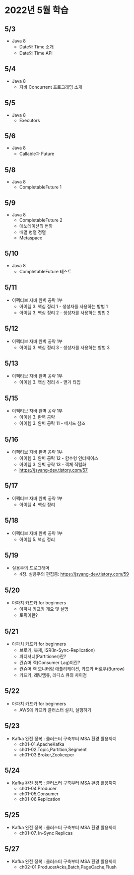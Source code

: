 # 2022년 5월 학습

## 5/3

- Java 8
  - Date와 Time 소개
  - Date와 Time API

## 5/4

- Java 8
  - 자바 Concurrent 프로그래밍 소개

## 5/5

- Java 8
  - Executors

## 5/6

- Java 8
  - Callable과 Future

## 5/8

- Java 8
  - CompletableFuture 1

## 5/9

- Java 8
  - CompletableFuture 2
  - 애노테이션의 변화
  - 배열 병렬 정렬
  - Metaspace

## 5/10

- Java 8
  - CompletableFuture 테스트

## 5/11

- 이펙티브 자바 완벽 공략 1부
  - 아이템 3. 핵심 정리 1 - 생성자를 사용하는 방법 1
  - 아이템 3. 핵심 정리 2 - 생성자를 사용하는 방법 2

## 5/12

- 이펙티브 자바 완벽 공략 1부
  - 아이템 3. 핵심 정리 3 - 생성자를 사용하는 방법 3

## 5/13

- 이펙티브 자바 완벽 공략 1부
  - 아이템 3. 핵심 정리 4 - 열거 타입

## 5/15

- 이펙티브 자바 완벽 공략 1부
  - 아이템 3. 완벽 공략
  - 아이템 3. 완벽 공략 11 - 메서드 참조

## 5/16

- 이펙티브 자바 완벽 공략 1부
  - 아이템 3. 완벽 공략 12 - 함수형 인터페이스
  - 아이템 3. 완벽 공략 13 - 객체 직렬화
  - <https://jsyang-dev.tistory.com/57>

## 5/17

- 이펙티브 자바 완벽 공략 1부
  - 아이템 4. 핵심 정리

## 5/18

- 이펙티브 자바 완벽 공략 1부
  - 아이템 5. 핵심 정리

## 5/19

- 실용주의 프로그래머
  - 4장. 실용주의 편집증: <https://jsyang-dev.tistory.com/59>

## 5/20

- 아파치 카프카 for beginners
  - 아파치 카프카 개요 및 설명
  - 토픽이란?

## 5/21

- 아파치 카프카 for beginners
  - 브로커, 복제, ISR(In-Sync-Replication)
  - 파티셔너(Partitioner)란?
  - 컨슈머 랙(Consumer Lag)이란?
  - 컨슈머 랙 모니터링 애플리케이션, 카프카 버로우(Burrow)
  - 카프카, 레빗엠큐, 레디스 큐의 차이점

## 5/22

- 아파치 카프카 for beginners
  - AWS에 카프카 클러스터 설치, 실행하기

## 5/23

- Kafka 완전 정복 : 클러스터 구축부터 MSA 환경 활용까지
  - ch01-01.ApacheKafka
  - ch01-02.Topic,Partition,Segment
  - ch01-03.Broker,Zookeeper

## 5/24

- Kafka 완전 정복 : 클러스터 구축부터 MSA 환경 활용까지
  - ch01-04.Producer
  - ch01-05.Consumer
  - ch01-06.Replication

## 5/25

- Kafka 완전 정복 : 클러스터 구축부터 MSA 환경 활용까지
  - ch01-07. In-Sync Replicas

## 5/27

- Kafka 완전 정복 : 클러스터 구축부터 MSA 환경 활용까지
  - ch02-01.ProducerAcks,Batch,PageCache,Flush
